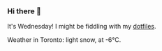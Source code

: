 ### Hi there :wave:

It's Wednesday! I might be fiddling with my [dotfiles](https://github.com/bewuethr/dotfiles).

Weather in Toronto: light snow, at -6°C.
